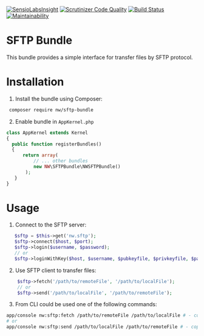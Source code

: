[![SensioLabsInsight](https://insight.sensiolabs.com/projects/e0b26b60-76f3-40a4-9416-9b6c65fb93a2/mini.png)](https://insight.sensiolabs.com/projects/e0b26b60-76f3-40a4-9416-9b6c65fb93a2) [![Scrutinizer Code Quality](https://scrutinizer-ci.com/g/NovikovViktor/SFTPBundle/badges/quality-score.png?b=develop)](https://scrutinizer-ci.com/g/NovikovViktor/SFTPBundle/?branch=develop) [![Build Status](https://travis-ci.org/nowiko/SFTPBundle.svg?branch=master)](https://travis-ci.org/nowiko/SFTPBundle) [![Maintainability](https://api.codeclimate.com/v1/badges/72c8963111d07dacf0c6/maintainability)](https://codeclimate.com/github/NovikovViktor/SFTPBundle/maintainability)

SFTP Bundle
=====================

This bundle provides a simple interface for transfer files by SFTP protocol.

Installation
==============

1) Install the bundle using Composer:
 ```bash
  composer require nw/sftp-bundle
 ```

2) Enable bundle in `AppKernel.php`

 ```php
class AppKernel extends Kernel
{
   public function registerBundles()
   {
       return array(
           // ... other bundles
           new NW\SFTPBundle\NWSFTPBundle()
        );
    }
}
 ```

Usage
=======

1) Connect to the SFTP server:
 ```php
    $sftp = $this->get('nw.sftp');
    $sftp->connect($host, $port);
    $sftp->login($username, $password);
    // or
    $sftp->loginWithKey($host, $username, $pubkeyfile, $privkeyfile, $passphrase = null);
 ```

2) Use SFTP client to transfer files:
```php
    $sftp->fetch('/path/to/remoteFile', '/path/to/localFile');
    // or
    $sftp->send('/path/to/localFile', '/path/to/remoteFile');
```

3) From CLI could be used one of the following commands:
```bash
app/console nw:sftp:fetch /path/to/remoteFile /path/to/localFile # - copy files from a remote server to the local machine
# or
app/console nw:sftp:send /path/to/localFile /path/to/remoteFile # - copy files from a local machine to the remote server
```
